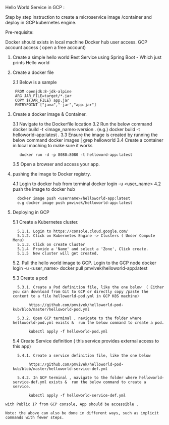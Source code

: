Hello World Service in GCP :

Step by step instruction to create a microservice image /container and deploy in GCP kubernetes engine.

Pre-requisite: 

Docker should exists in local machine
Docker hub user access.
GCP account access ( open a free account)

1. Create a simple hello world Rest Service using Spring Boot - Which just prints Hello world
2. Create a docker file 

	2.1 Below is a sample

		FROM openjdk:8-jdk-alpine
		ARG JAR_FILE=target/*.jar
		COPY ${JAR_FILE} app.jar
		ENTRYPOINT ["java","-jar","app.jar"]

3. Create a docker image & Container.
 
    3.1  Navigate to the Dockerfile location 
    3.2  Run the below command
        docker build -t <image_name>:version .
        (e.g.) docker build -t helloworld-app:latest .
    3.3  Ensure the image is created by running the below command
         docker images | grep helloworld
    3.4  Create a container in local maching to make sure it works

          docker run -d -p 8080:8080 -t helloword-app:latest
    3.5 Open a browser and access your app.
 
 4. pushing the image to Docker registry.

     4.1 Login to docker hub from terminal
          docker login -u <user_name>
     4.2  push the image to docker hub

          docker image push <username>/helloworld-app:latest
          e.g docker image push pmvivek/helloworld-app:latest

  5. Deploying in GCP

      5.1  Create a Kubernetes cluster.

           5.1.1. Login to https://console.cloud.google.com/
           5.1.2. Click on Kubernetes Engine -> Clusters ( Under Compute Menu)
           5.1.3. Click on create Cluster
           5.1.4  Provide a 'Name' and select a 'Zone', Click create.
           5.1.5  New cluster will get created.

      5.2. Pull the hello world image to GCP.
           Login to the GCP node
           docker login -u <user_name>
           docker pull pmvivek/helloworld-app:latest
      
      5.3 Create a pod 

           5.3.1. Create a Pod definition file, like the one below  ( Either you can download from Git to GCP or directly copy /paste the content to a file helloworld-pod.yml in GCP K8S machine)

           		https://github.com/pmvivek/helloworld-pod-kub/blob/master/helloworld-pod.yml

           5.3.2. Open GCP terminal , navigate to the folder where helloworld-pod.yml exists &  run the below command to create a pod.

           		kubectl apply -f helloworld-pod.yml

       5.4 Create Service definition ( this service provides external access to this app)

           5.4.1. Create a service definition file, like the one below

           		https://github.com/pmvivek/helloworld-pod-kub/blob/master/helloworld-service-def.yml

           5.4.2. In GCP terminal , navigate to the folder where helloworld-service-def.yml exists &  run the below command to create a service.

           		kubectl apply -f helloworld-service-def.yml
			
	with Public IP from GCP console, App should be accessible .
	
	Note: the above can also be done in different ways, such as implicit commands with fewer steps.
